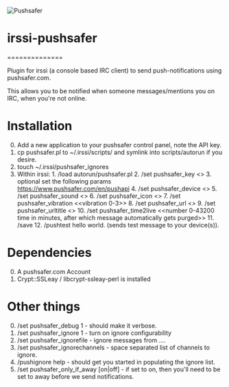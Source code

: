 ![Pushsafer](https://www.pushsafer.com/de/assets/logos/logo.png)
# irssi-pushsafer
==============

Plugin for irssi (a console based IRC client) to send push-notifications using pushsafer.com.

This allows you to be notified when someone messages/mentions you on IRC, 
when you're not online.


# Installation

  0. Add a new application to your pushsafer control panel, note the API key.
  1. cp pushsafer.pl to ~/.irssi/scripts/ and symlink into scripts/autorun if you desire.
  2. touch ~/.irssi/pushsafer_ignores
  2. Within irssi: 
    1. /load autorun/pushsafer.pl
    2. /set pushsafer_key <<your pushsafer private or alias key>>
    3. optional set the following params https://www.pushsafer.com/en/pushapi
    4. /set pushsafer_device <<device or device group id>>
    5. /set pushsafer_sound <<sound number>>
    6. /set pushsafer_icon <<icon number>>
    7. /set pushsafer_vibration <<vibration 0-3>>
    8. /set pushsafer_url <<optional url>>
    9. /set pushsafer_urltitle <<optional url title>>
    10. /set pushsafer_time2live <<number 0-43200 time in minutes, after which message automatically gets purged>>
    11. /save
    12. /pushtest hello world. (sends test message to your device(s)).


# Dependencies

  0. A pushsafer.com Account
  1. Crypt::SSLeay / libcrypt-ssleay-perl is installed 

# Other things 

  0. /set pushsafer_debug 1 - should make it verbose.
  1. /set pushsafer_ignore 1 - turn on ignore configurability
  2. /set pushsafer_ignorefile - ignore messages from ....
  3. /set pushsafer_ignorechannels - space separated list of channels to ignore.
  4. /pushignore help - should get you started in populating the ignore list.
  5. /set pushsafer_only_if_away [on|off] - if set to on, then you'll 
        need to be set to away before we send notifications.
